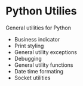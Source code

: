 # Python Utilies

General utilities for Python

- Business indicator
- Print styling
- General utility exceptions
- Debugging
- General utility functions
- Date time formating
- Socket utilities
